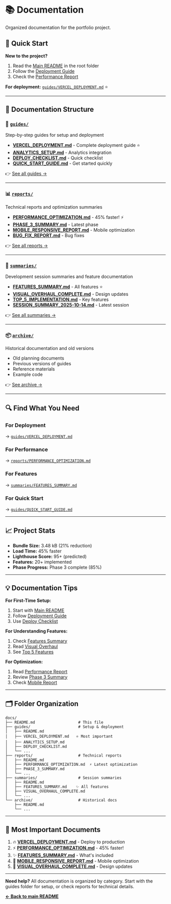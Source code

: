 # 📚 Documentation

Organized documentation for the portfolio project.

## 🚀 Quick Start

**New to the project?**
1. Read the [Main README](../README.md) in the root folder
2. Follow the [Deployment Guide](./guides/VERCEL_DEPLOYMENT.md)
3. Check the [Performance Report](./reports/PERFORMANCE_OPTIMIZATION.md)

**For deployment:** [`guides/VERCEL_DEPLOYMENT.md`](./guides/VERCEL_DEPLOYMENT.md) ⭐

---

## 📖 Documentation Structure

### 📘 [`guides/`](./guides/)
Step-by-step guides for setup and deployment
- **[VERCEL_DEPLOYMENT.md](./guides/VERCEL_DEPLOYMENT.md)** - Complete deployment guide ⭐
- **[ANALYTICS_SETUP.md](./guides/ANALYTICS_SETUP.md)** - Analytics integration
- **[DEPLOY_CHECKLIST.md](./guides/DEPLOY_CHECKLIST.md)** - Quick checklist
- **[QUICK_START_GUIDE.md](./guides/QUICK_START_GUIDE.md)** - Get started quickly

👉 [See all guides →](./guides/README.md)

---

### 📊 [`reports/`](./reports/)
Technical reports and optimization summaries
- **[PERFORMANCE_OPTIMIZATION.md](./reports/PERFORMANCE_OPTIMIZATION.md)** - 45% faster! ⚡
- **[PHASE_3_SUMMARY.md](./reports/PHASE_3_SUMMARY.md)** - Latest phase
- **[MOBILE_RESPONSIVE_REPORT.md](./reports/MOBILE_RESPONSIVE_REPORT.md)** - Mobile optimization
- **[BUG_FIX_REPORT.md](./reports/BUG_FIX_REPORT.md)** - Bug fixes

👉 [See all reports →](./reports/README.md)

---

### 📝 [`summaries/`](./summaries/)
Development session summaries and feature documentation
- **[FEATURES_SUMMARY.md](./summaries/FEATURES_SUMMARY.md)** - All features ⭐
- **[VISUAL_OVERHAUL_COMPLETE.md](./summaries/VISUAL_OVERHAUL_COMPLETE.md)** - Design updates
- **[TOP_5_IMPLEMENTATION.md](./summaries/TOP_5_IMPLEMENTATION.md)** - Key features
- **[SESSION_SUMMARY_2025-10-14.md](./summaries/SESSION_SUMMARY_2025-10-14.md)** - Latest session

👉 [See all summaries →](./summaries/README.md)

---

### 📦 [`archive/`](./archive/)
Historical documentation and old versions
- Old planning documents
- Previous versions of guides
- Reference materials
- Example code

👉 [See archive →](./archive/README.md)

---

## 🔍 Find What You Need

### For Deployment
→ [`guides/VERCEL_DEPLOYMENT.md`](./guides/VERCEL_DEPLOYMENT.md)

### For Performance
→ [`reports/PERFORMANCE_OPTIMIZATION.md`](./reports/PERFORMANCE_OPTIMIZATION.md)

### For Features
→ [`summaries/FEATURES_SUMMARY.md`](./summaries/FEATURES_SUMMARY.md)

### For Quick Start
→ [`guides/QUICK_START_GUIDE.md`](./guides/QUICK_START_GUIDE.md)

---

## 📈 Project Stats

- **Bundle Size:** 3.48 kB (21% reduction)
- **Load Time:** 45% faster
- **Lighthouse Score:** 95+ (predicted)
- **Features:** 20+ implemented
- **Phase Progress:** Phase 3 complete (85%)

---

## 💡 Documentation Tips

**For First-Time Setup:**
1. Start with [Main README](../README.md)
2. Follow [Deployment Guide](./guides/VERCEL_DEPLOYMENT.md)
3. Use [Deploy Checklist](./guides/DEPLOY_CHECKLIST.md)

**For Understanding Features:**
1. Check [Features Summary](./summaries/FEATURES_SUMMARY.md)
2. Read [Visual Overhaul](./summaries/VISUAL_OVERHAUL_COMPLETE.md)
3. See [Top 5 Features](./summaries/TOP_5_IMPLEMENTATION.md)

**For Optimization:**
1. Read [Performance Report](./reports/PERFORMANCE_OPTIMIZATION.md)
2. Review [Phase 3 Summary](./reports/PHASE_3_SUMMARY.md)
3. Check [Mobile Report](./reports/MOBILE_RESPONSIVE_REPORT.md)

---

## 🗂️ Folder Organization

```
docs/
├── README.md                   # This file
├── guides/                     # Setup & deployment
│   ├── README.md
│   ├── VERCEL_DEPLOYMENT.md   ⭐ Most important
│   ├── ANALYTICS_SETUP.md
│   ├── DEPLOY_CHECKLIST.md
│   └── ...
├── reports/                    # Technical reports
│   ├── README.md
│   ├── PERFORMANCE_OPTIMIZATION.md  ⚡ Latest optimization
│   ├── PHASE_3_SUMMARY.md
│   └── ...
├── summaries/                  # Session summaries
│   ├── README.md
│   ├── FEATURES_SUMMARY.md    ✨ All features
│   ├── VISUAL_OVERHAUL_COMPLETE.md
│   └── ...
└── archive/                    # Historical docs
    ├── README.md
    └── ...
```

---

## 🎯 Most Important Documents

1. 🔥 **[VERCEL_DEPLOYMENT.md](./guides/VERCEL_DEPLOYMENT.md)** - Deploy to production
2. ⚡ **[PERFORMANCE_OPTIMIZATION.md](./reports/PERFORMANCE_OPTIMIZATION.md)** - 45% faster!
3. ✨ **[FEATURES_SUMMARY.md](./summaries/FEATURES_SUMMARY.md)** - What's included
4. 📱 **[MOBILE_RESPONSIVE_REPORT.md](./reports/MOBILE_RESPONSIVE_REPORT.md)** - Mobile optimization
5. 🎨 **[VISUAL_OVERHAUL_COMPLETE.md](./summaries/VISUAL_OVERHAUL_COMPLETE.md)** - Design updates

---

**Need help?** All documentation is organized by category. Start with the guides folder for setup, or check reports for technical details.

**[← Back to main README](../README.md)**

